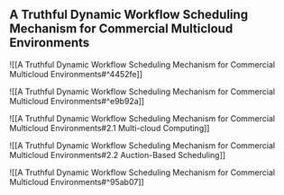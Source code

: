 ## A Truthful Dynamic Workflow Scheduling Mechanism for Commercial Multicloud Environments

![[A Truthful Dynamic Workflow Scheduling Mechanism for Commercial Multicloud Environments#^4452fe]]

![[A Truthful Dynamic Workflow Scheduling Mechanism for Commercial Multicloud Environments#^e9b92a]]

![[A Truthful Dynamic Workflow Scheduling Mechanism for Commercial Multicloud Environments#2.1 Multi-cloud Computing]]


![[A Truthful Dynamic Workflow Scheduling Mechanism for Commercial Multicloud Environments#2.2 Auction-Based Scheduling]]

![[A Truthful Dynamic Workflow Scheduling Mechanism for Commercial Multicloud Environments#^95ab07]]

